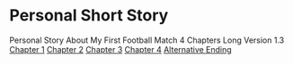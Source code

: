 # Personal Short Story
Personal Story About My First Football Match
4 Chapters Long
Version 1.3
<a href="Chapter01.html">Chapter 1</a>
<a href="Chapter02.html">Chapter 2</a>
<a href="Chapter03.html">Chapter 3</a>
<a href="Chapter04.html">Chapter 4</a>
<a href="AlternativeEnding.html">Alternative Ending</a>
